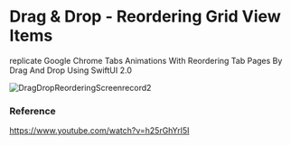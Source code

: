 # Drag & Drop - Reordering Grid View Items

replicate Google Chrome Tabs Animations With Reordering Tab Pages By Drag And Drop Using SwiftUI 2.0

![DragDropReorderingScreenrecord2](https://user-images.githubusercontent.com/3436468/108064212-4e3e2400-7097-11eb-9d47-80d5b150f0b7.gif)

### Reference

https://www.youtube.com/watch?v=h25rGhYrl5I
